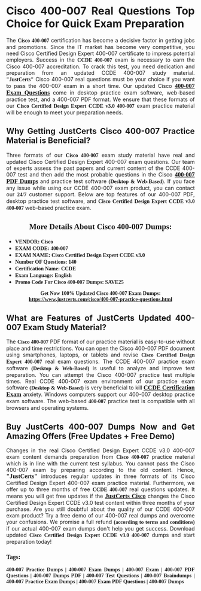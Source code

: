 <h1 style="text-align: justify;"><strong>Cisco 400-007 Real Questions Top Choice for Quick Exam Preparation</strong></h1>

<p style="text-align: justify;">The <span style="font-family:Georgia,serif;"><strong>Cisco 400-007</strong></span> certification has become a decisive factor in getting jobs and promotions. Since the IT market has become very competitive, you need Cisco Certified Design Expert 400-007 certificate to impress potential employers. Success in the <span style="font-family:Georgia,serif;"><strong>CCDE 400-007</strong></span> exam is necessary to earn the Cisco 400-007 accreditation. To crack this test, you need dedication and preparation from an updated CCDE 400-007 study material. <span style="font-size:14px;"><span style="font-family:Georgia,serif;"><strong>"JustCerts"</strong></span></span> Cisco 400-007 real questions must be your choice if you want to pass the 400-007 exam in a short time. Our updated Cisco <a href="https://www.justcerts.com/cisco/400-007-practice-questions.html"><span style="font-size:16px;"><span style="font-family:Georgia,serif;"><strong>400-007 Exam Questions</strong></span></span></a> come in desktop practice exam software, web-based practice test, and a 400-007 PDF format. We ensure that these formats of our <span style="font-family:Georgia,serif;"><strong>Cisco Certified Design Expert CCDE v3.0 400-007</strong></span> exam practice material will be enough to meet your preparation needs.</p>

<h2 style="text-align: justify;"><strong>Why Getting JustCerts Cisco 400-007 Practice Material is Beneficial?</strong></h2>

<p style="text-align: justify;">Three formats of our <span style="font-family:Georgia,serif;"><strong>Cisco 400-007</strong></span> exam study material have real and updated Cisco Certified Design Expert 400-007 exam questions. Our team of experts assess the past papers and current content of the CCDE 400-007 test and then add the most probable questions in the Cisco <a href="https://www.justcerts.com/cisco/400-007-practice-questions.html"><span style="font-size:16px;"><span style="font-family:Georgia,serif;"><strong>400-007 PDF Dumps</strong></span></span></a> and practice test software <span style="font-family:Georgia,serif;"><strong>(Desktop & Web-Based)</strong></span>. If you face any issue while using our CCDE 400-007 exam product, you can contact our <span style="font-family:Georgia,serif;"><strong>24/7</strong></span> customer support. Below are top features of our 400-007 PDF, desktop practice test software, and <span style="font-family:Georgia,serif;"><strong>Cisco Certified Design Expert CCDE v3.0 400-007</strong></span> web-based practice exam.</p>

<h2 style="text-align: center;"><strong><span style="font-family:Georgia,serif;">More Details About Cisco 400-007 Dumps:</span></strong></h2>

<ul>
	<li style="text-align: justify;"><span style="font-size:14px;"><span style="font-family:Georgia,serif;"><strong>VENDOR: Cisco</strong></span></span></li>
	<li style="text-align: justify;"><span style="font-size:14px;"><span style="font-family:Georgia,serif;"><strong>EXAM CODE: 400-007</strong></span></span></li>
	<li style="text-align: justify;"><span style="font-size:14px;"><span style="font-family:Georgia,serif;"><strong>EXAM NAME: Cisco Certified Design Expert CCDE v3.0</strong></span></span></li>
	<li style="text-align: justify;"><span style="font-size:14px;"><span style="font-family:Georgia,serif;"><strong>Number OF Questions: 140</strong></span></span></li>
	<li style="text-align: justify;"><span style="font-size:14px;"><span style="font-family:Georgia,serif;"><strong>Certification Name: CCDE</strong></span></span></li>
	<li style="text-align: justify;"><span style="font-size:14px;"><span style="font-family:Georgia,serif;"><strong>Exam Language: English</strong></span></span></li>
	<li style="text-align: justify;"><span style="font-size:14px;"><span style="font-family:Georgia,serif;"><strong>Promo Code For Cisco 400-007 Dumps: SAVE25</strong></span></span></li>
</ul>

<p style="text-align: center;"><strong><span style="font-family:Georgia,serif;"><span style="font-size:14px;">Get Now 100% Updated Cisco 400-007 Exam Dumps:</span> <a href="https://www.justcerts.com/cisco/400-007-practice-questions.html">https://www.justcerts.com/cisco/400-007-practice-questions.html</a></span></strong></p>

<h2 style="text-align: justify;"><strong>What are Features of JustCerts Updated 400-007 Exam Study Material?</strong></h2>

<p style="text-align: justify;">The <span style="font-family:Georgia,serif;"><strong>Cisco 400-007</strong></span> PDF format of our practice material is easy-to-use without place and time restrictions. You can open the Cisco 400-007 PDF document using smartphones, laptops, or tablets and revise <span style="font-family:Georgia,serif;"><strong>Cisco Certified Design Expert 400-007</strong></span> real exam questions. The CCDE 400-007 practice exam software <span style="font-family:Georgia,serif;"><strong>(Desktop & Web-Based)</strong></span> is useful to analyze and improve test preparation. You can attempt the Cisco 400-007 practice test multiple times. Real CCDE 400-007 exam environment of our practice exam software <span style="font-family:Georgia,serif;"><strong>(Desktop & Web-Based)</strong></span> is very beneficial to kill <a href="https://www.justcerts.com/cisco/ccde-certification-exams.html"><span style="font-size:16px;"><span style="font-family:Georgia,serif;"><strong>CCDE Certification Exam</strong></span></span></a> anxiety. Windows computers support our 400-007 desktop practice exam software. The web-based <span style="font-family:Georgia,serif;"><strong>400-007 </strong></span> practice test is compatible with all browsers and operating systems.</p>

<h2 style="text-align: justify;"><strong>Buy JustCerts 400-007 Dumps Now and Get Amazing Offers (Free Updates + Free Demo)</strong></h2>

<p style="text-align: justify;">Changes in the real Cisco Certified Design Expert CCDE v3.0 400-007 exam content demands preparation from <span style="font-family:Georgia,serif;"><strong>Cisco 400-007</strong></span> practice material which is in line with the current test syllabus. You cannot pass the Cisco 400-007 exam by preparing according to the old content. Hence, <span style="font-size:16px;"><span style="font-family:Georgia,serif;"><strong>"JustCerts"</strong></span></span> introduces regular updates in three formats of its Cisco Certified Design Expert 400-007 exam practice material. Furthermore, we offer up to three months of free <span style="font-family:Georgia,serif;"><strong>CCDE 400-007 </strong></span>real questions updates. It means you will get free updates if the <a href="https://www.justcerts.com/cisco-certification-exams.html"><span style="font-size:16px;"><span style="font-family:Georgia,serif;"><strong>JustCerts Cisco</strong></span></span></a> changes the Cisco Certified Design Expert CCDE v3.0 test content within three months of your purchase. Are you still doubtful about the quality of our CCDE 400-007 exam product? Try a free demo of our 400-007 real dumps and overcome your confusions. We promise a full refund <span style="font-family:Georgia,serif;"><strong>(according to terms and conditions)</strong></span> if our actual 400-007 exam dumps don't help you get success. Download updated <span style="font-family:Georgia,serif;"><strong>Cisco Certified Design Expert CCDE v3.0 400-007</strong></span> dumps and start preparation today!</p>

<h3 style="text-align: justify;"><span style="font-family:Georgia,serif;"><strong>Tags:</strong></span></h3>

<p style="text-align: justify;"><span style="font-family:Georgia,serif;"><strong>400-007 Practice Dumps | 400-007 Exam Dumps | 400-007 Exam | 400-007 PDF Questions | 400-007 Dumps PDF | 400-007 Test Questions | 400-007 Braindumps | 400-007 Practice Exam Dumps | 400-007 Exam PDF Questions | 400-007 Dumps</strong></span></p>
